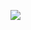 <a href="https://naver.com" target="_blank"><img src="https://img.shields.io/badge/안드로이드-3DDC84?style=for-the-badge&logo=Android&logoColor=FFFFFF"/></a>

